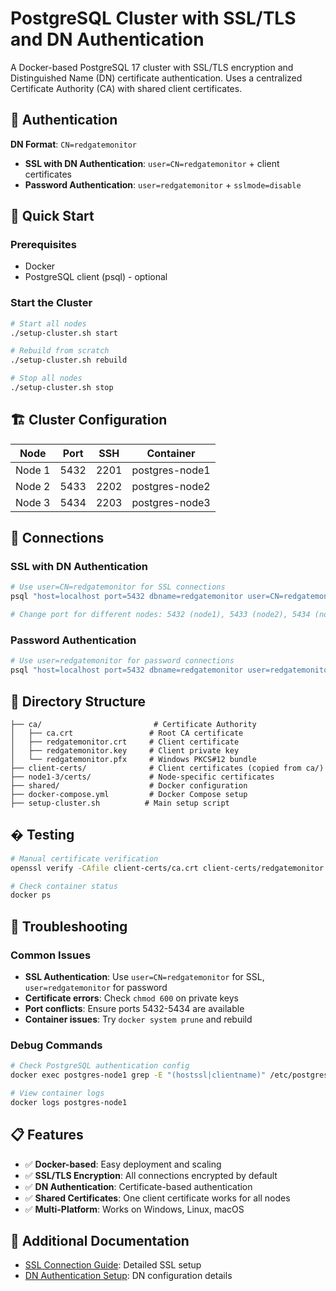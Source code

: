 # PostgreSQL Cluster with SSL/TLS and DN Authentication

A Docker-based PostgreSQL 17 cluster with SSL/TLS encryption and Distinguished Name (DN) certificate authentication. Uses a centralized Certificate Authority (CA) with shared client certificates.

## 🔐 Authentication

**DN Format**: `CN=redgatemonitor`

- **SSL with DN Authentication**: `user=CN=redgatemonitor` + client certificates
- **Password Authentication**: `user=redgatemonitor` + `sslmode=disable`

## 🚀 Quick Start

### Prerequisites

- Docker
- PostgreSQL client (psql) - optional

### Start the Cluster

```bash
# Start all nodes
./setup-cluster.sh start

# Rebuild from scratch  
./setup-cluster.sh rebuild

# Stop all nodes
./setup-cluster.sh stop
```

## 🏗️ Cluster Configuration

| Node | Port | SSH | Container |
|------|------|-----|-----------|
| Node 1 | 5432 | 2201 | postgres-node1 |
| Node 2 | 5433 | 2202 | postgres-node2 |
| Node 3 | 5434 | 2203 | postgres-node3 |

## 🔐 Connections

### SSL with DN Authentication

```bash
# Use user=CN=redgatemonitor for SSL connections
psql "host=localhost port=5432 dbname=redgatemonitor user=CN=redgatemonitor sslmode=verify-full sslcert=client-certs/redgatemonitor.crt sslkey=client-certs/redgatemonitor.key sslrootcert=client-certs/ca.crt"

# Change port for different nodes: 5432 (node1), 5433 (node2), 5434 (node3)
```

### Password Authentication

```bash
# Use user=redgatemonitor for password connections
psql "host=localhost port=5432 dbname=redgatemonitor user=redgatemonitor password=changeme sslmode=disable"
```

## 📁 Directory Structure

```text
├── ca/                         # Certificate Authority
│   ├── ca.crt                 # Root CA certificate  
│   ├── redgatemonitor.crt     # Client certificate
│   ├── redgatemonitor.key     # Client private key
│   └── redgatemonitor.pfx     # Windows PKCS#12 bundle
├── client-certs/              # Client certificates (copied from ca/)
├── node1-3/certs/             # Node-specific certificates
├── shared/                    # Docker configuration
├── docker-compose.yml         # Docker Compose setup
├── setup-cluster.sh          # Main setup script
```

## � Testing

```bash
# Manual certificate verification
openssl verify -CAfile client-certs/ca.crt client-certs/redgatemonitor.crt

# Check container status
docker ps
```

## 🐛 Troubleshooting

### Common Issues

- **SSL Authentication**: Use `user=CN=redgatemonitor` for SSL, `user=redgatemonitor` for password
- **Certificate errors**: Check `chmod 600` on private keys
- **Port conflicts**: Ensure ports 5432-5434 are available
- **Container issues**: Try `docker system prune` and rebuild

### Debug Commands

```bash
# Check PostgreSQL authentication config
docker exec postgres-node1 grep -E "(hostssl|clientname)" /etc/postgresql/17/main/pg_hba.conf

# View container logs
docker logs postgres-node1
```

## 📋 Features

- ✅ **Docker-based**: Easy deployment and scaling
- ✅ **SSL/TLS Encryption**: All connections encrypted by default  
- ✅ **DN Authentication**: Certificate-based authentication
- ✅ **Shared Certificates**: One client certificate works for all nodes
- ✅ **Multi-Platform**: Works on Windows, Linux, macOS

## 📖 Additional Documentation

- [SSL Connection Guide](SSL_CONNECTION_GUIDE.md): Detailed SSL setup
- [DN Authentication Setup](DN_AUTHENTICATION_SETUP.md): DN configuration details
